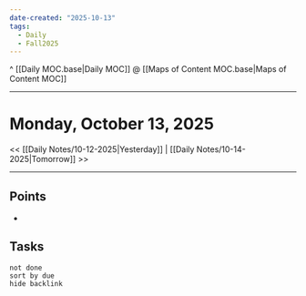 ```yaml
---
date-created: "2025-10-13"
tags:
  - Daily
  - Fall2025
---
```

^ [[Daily MOC.base|Daily MOC]]
@ [[Maps of Content MOC.base|Maps of Content MOC]]

---
# Monday, October 13, 2025
<< [[Daily Notes/10-12-2025|Yesterday]] | [[Daily Notes/10-14-2025|Tomorrow]] >>

---
## Points
- 

## Tasks
```tasks
not done
sort by due
hide backlink
```

